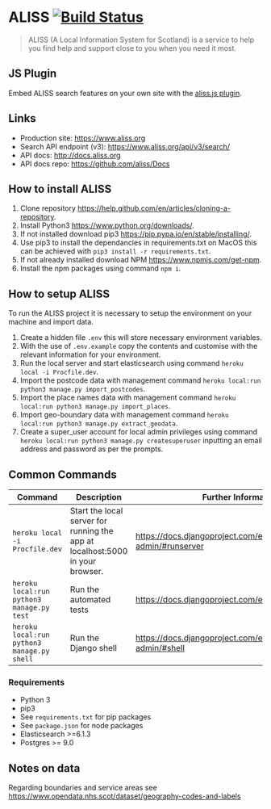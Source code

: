 # ALISS [![Build Status](https://travis-ci.org/aliss/ALISS.svg?branch=master)](https://travis-ci.org/aliss/ALISS)

> ALISS (A Local Information System for Scotland) is a service to help you find help and support close to you when you need it most.

## JS Plugin

Embed ALISS search features on your own site with the [aliss.js plugin](https://github.com/aliss/aliss.js).

## Links

- Production site: https://www.aliss.org
- Search API endpoint (v3): https://www.aliss.org/api/v3/search/
- API docs: http://docs.aliss.org
- API docs repo: https://github.com/aliss/Docs

## How to install ALISS
1. Clone repository https://help.github.com/en/articles/cloning-a-repository.
2. Install Python3 https://www.python.org/downloads/.
3. If not installed download pip3 https://pip.pypa.io/en/stable/installing/.
4. Use pip3 to install the dependancies in requirements.txt on MacOS this can be achieved with `pip3 install -r requirements.txt`.
5. If not already installed download NPM https://www.npmjs.com/get-npm.
6. Install the npm packages using command `npm i`.

## How to setup ALISS
To run the ALISS project it is necessary to setup the environment on your machine and import data.

1. Create a hidden file `.env` this will store necessary environment variables.
2. With the use of `.env.example` copy the contents and customise with the relevant information for your environment.
3. Run the local server and start elasticsearch using command `heroku local -i Procfile.dev`.
4. Import the postcode data with management command `heroku local:run python3 manage.py import_postcodes`.
5. Import the place names data with management command `heroku local:run python3 manage.py import_places`.
6. Import geo-boundary data with management command `heroku local:run python3 manage.py extract_geodata`.
7. Create a super_user account for local admin privileges using command `heroku local:run python3 manage.py createsuperuser` inputting an email address and password as per the prompts.

## Common Commands
|Command|Description|Further Information|
|-------|-----------|-------------------|
|`heroku local -i Procfile.dev`|Start the local server for running the app at localhost:5000 in your browser.|https://docs.djangoproject.com/en/1.11/ref/django-admin/#runserver|
|`heroku local:run python3 manage.py test`|Run the automated tests|https://docs.djangoproject.com/en/1.11/topics/testing/|
|`heroku local:run python3 manage.py shell`|Run the Django shell|https://docs.djangoproject.com/en/1.11/ref/django-admin/#shell|

### Requirements

- Python 3
- pip3
- See `requirements.txt` for pip packages
- See `package.json` for node packages
- Elasticsearch >=6.1.3
- Postgres >= 9.0

## Notes on data

Regarding boundaries and service areas see https://www.opendata.nhs.scot/dataset/geography-codes-and-labels